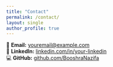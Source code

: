 ```yaml
---
title: "Contact"
permalink: /contact/
layout: single
author_profile: true
---
```


📩 **Email:** youremail@example.com  
🔗 **LinkedIn:** [linkedin.com/in/your-linkedin](#)  
💻 **GitHub:** [github.com/BooshraNazifa](#)
